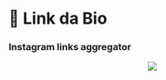 # 💙 Link da Bio

### Instagram links aggregator 

<div align= "center">
<img src="/images/Meus-Link-Letícia-Carmina.png">

</div>

